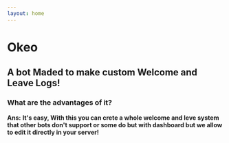 ```yaml
---
layout: home
---
```


# Okeo
## A bot Maded to make custom Welcome and Leave Logs!
### What are the advantages of it?
__Ans:__ **It's easy, With this you can crete a whole welcome and leve system that other bots don't support or some do but with dashboard but we allow to edit it directly in your server!**

